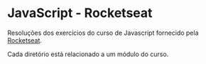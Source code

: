 # JavaScript - Rocketseat

Resoluções dos exercícios do curso de Javascript fornecido pela [Rocketseat](https://rocketseat.com.br/).

Cada diretório está relacionado a um módulo do curso.

